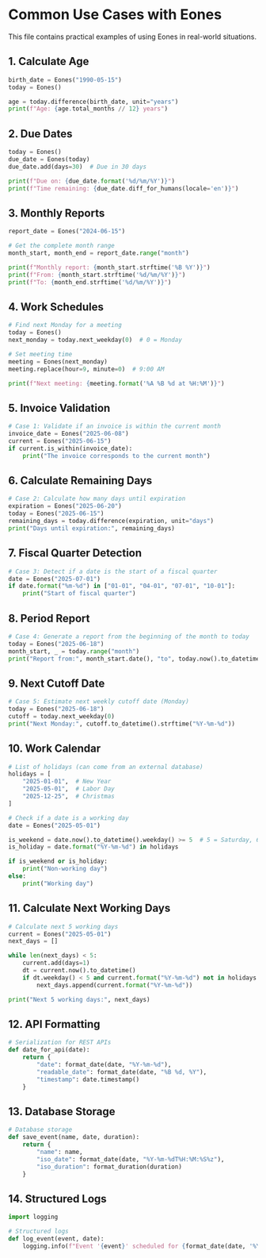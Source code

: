 # Common Use Cases with Eones

This file contains practical examples of using Eones in real-world situations.

## 1. Calculate Age

```python
birth_date = Eones("1990-05-15")
today = Eones()

age = today.difference(birth_date, unit="years")
print(f"Age: {age.total_months // 12} years")
```

## 2. Due Dates

```python
today = Eones()
due_date = Eones(today)
due_date.add(days=30)  # Due in 30 days

print(f"Due on: {due_date.format('%d/%m/%Y')}")
print(f"Time remaining: {due_date.diff_for_humans(locale='en')}")
```

## 3. Monthly Reports

```python
report_date = Eones("2024-06-15")

# Get the complete month range
month_start, month_end = report_date.range("month")

print(f"Monthly report: {month_start.strftime('%B %Y')}")
print(f"From: {month_start.strftime('%d/%m/%Y')}")
print(f"To: {month_end.strftime('%d/%m/%Y')}")
```

## 4. Work Schedules

```python
# Find next Monday for a meeting
today = Eones()
next_monday = today.next_weekday(0)  # 0 = Monday

# Set meeting time
meeting = Eones(next_monday)
meeting.replace(hour=9, minute=0)  # 9:00 AM

print(f"Next meeting: {meeting.format('%A %B %d at %H:%M')}")
```

## 5. Invoice Validation

```python
# Case 1: Validate if an invoice is within the current month
invoice_date = Eones("2025-06-08")
current = Eones("2025-06-15")
if current.is_within(invoice_date):
    print("The invoice corresponds to the current month")
```

## 6. Calculate Remaining Days

```python
# Case 2: Calculate how many days until expiration
expiration = Eones("2025-06-20")
today = Eones("2025-06-15")
remaining_days = today.difference(expiration, unit="days")
print("Days until expiration:", remaining_days)
```

## 7. Fiscal Quarter Detection

```python
# Case 3: Detect if a date is the start of a fiscal quarter
date = Eones("2025-07-01")
if date.format("%m-%d") in ["01-01", "04-01", "07-01", "10-01"]:
    print("Start of fiscal quarter")
```

## 8. Period Report

```python
# Case 4: Generate a report from the beginning of the month to today
today = Eones("2025-06-18")
month_start, _ = today.range("month")
print("Report from:", month_start.date(), "to", today.now().to_datetime().date())
```

## 9. Next Cutoff Date

```python
# Case 5: Estimate next weekly cutoff date (Monday)
today = Eones("2025-06-18")
cutoff = today.next_weekday(0)
print("Next Monday:", cutoff.to_datetime().strftime("%Y-%m-%d"))
```

## 10. Work Calendar

```python
# List of holidays (can come from an external database)
holidays = [
    "2025-01-01",  # New Year
    "2025-05-01",  # Labor Day
    "2025-12-25",  # Christmas
]

# Check if a date is a working day
date = Eones("2025-05-01")

is_weekend = date.now().to_datetime().weekday() >= 5  # 5 = Saturday, 6 = Sunday
is_holiday = date.format("%Y-%m-%d") in holidays

if is_weekend or is_holiday:
    print("Non-working day")
else:
    print("Working day")
```

## 11. Calculate Next Working Days

```python
# Calculate next 5 working days
current = Eones("2025-05-01")
next_days = []

while len(next_days) < 5:
    current.add(days=1)
    dt = current.now().to_datetime()
    if dt.weekday() < 5 and current.format("%Y-%m-%d") not in holidays:
        next_days.append(current.format("%Y-%m-%d"))

print("Next 5 working days:", next_days)
```

## 12. API Formatting

```python
# Serialization for REST APIs
def date_for_api(date):
    return {
        "date": format_date(date, "%Y-%m-%d"),
        "readable_date": format_date(date, "%B %d, %Y"),
        "timestamp": date.timestamp()
    }
```

## 13. Database Storage

```python
# Database storage
def save_event(name, date, duration):
    return {
        "name": name,
        "iso_date": format_date(date, "%Y-%m-%dT%H:%M:%S%z"),
        "iso_duration": format_duration(duration)
    }
```

## 14. Structured Logs

```python
import logging

# Structured logs
def log_event(event, date):
    logging.info(f"Event '{event}' scheduled for {format_date(date, '%Y-%m-%d %H:%M')}")
```